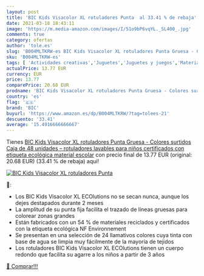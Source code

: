 ```yaml
---
layout: post
title: 'BIC Kids Visacolor XL rotuladores Punta  al 33.41 % de rebaja'
date: 2021-03-18 18:43:11
image: 'https://m.media-amazon.com/images/I/51o9bP6vqYL._SL400_.jpg'
comments: true
category: ofertas
author: 'tole.es'
slug: 'B004MLTKRW-es BIC Kids Visacolor XL rotuladores Punta Gruesa - Colores...'
sku: 'B004MLTKRW-es'
tags: [ 'Actividades creativas','Juguetes','Juguetes y juegos','Material de escritura y dibujo para niños','Rotuladores de colores para niños','bic','escolar','material','rotuladores', ]
actualPrice: 13.77 EUR
currency: EUR
price: 13.77
comparePrice: 20.68 EUR
prodname: 'BIC Kids Visacolor XL rotuladores Punta Gruesa - Colores surtidos  Caja de 48 unidades – rotuladores lavables para niños  certificados con etiqueta ecológica  material escolar'
country: 'es'
flag: '🇪🇸'
brand: 'BIC'
buyurl: 'https://www.amazon.es/dp/B004MLTKRW/?tag=tolees-21'
descuento: '33.41'
average: '15.4916666666667'
---
```


Tienes [BIC Kids Visacolor XL rotuladores Punta Gruesa - Colores surtidos  Caja de 48 unidades – rotuladores lavables para niños  certificados con etiqueta ecológica  material escolar](https://www.amazon.es/dp/B004MLTKRW/?tag=tolees-21) con precio final de  13.77 EUR (original: 20.68 EUR) (33.41 %  de rebaja) aqui!

[![BIC Kids Visacolor XL rotuladores Punta ](https://m.media-amazon.com/images/I/51o9bP6vqYL._SL400_.jpg)](https://www.amazon.es/dp/B004MLTKRW/?tag=tolees-21)

🔎:

- Los BIC Kids Visacolor XL ECOlutions no se secan nunca, aunque los dejes destapados durante 2 meses
- La amplitud de su punta fija facilita el trazado de líneas gruesas para colorear zonas grandes
- Están fabricados con un 54 % de materiales reciclados y certificados con la etiqueta ecológica NF Environnement
- Se presentan en una selección de 24 llamativos colores cuya tinta con base de agua se limpia muy fácilmente de la mayoría de tejidos
- Los rotuladores BIC Kids Visacolor XL ECOlutions tienen un cuerpo redondo que facilita su agarre a los niños a partir de 3 años

[🛒 Comprar!!!](https://www.amazon.es/dp/B004MLTKRW/?tag=tolees-21)
